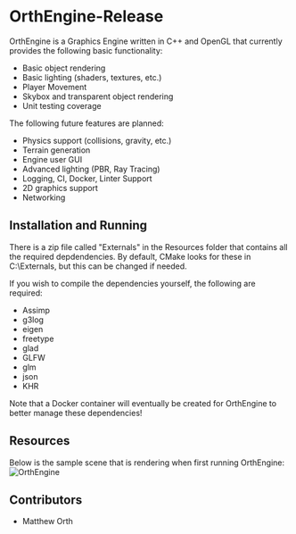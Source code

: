 # OrthEngine-Release
OrthEngine is a Graphics Engine written in C++ and OpenGL that currently provides the following basic functionality:
- Basic object rendering
- Basic lighting (shaders, textures, etc.)
- Player Movement
- Skybox and transparent object rendering
- Unit testing coverage

The following future features are planned:
- Physics support (collisions, gravity, etc.)
- Terrain generation
- Engine user GUI
- Advanced lighting (PBR, Ray Tracing)
- Logging, CI, Docker, Linter Support
- 2D graphics support
- Networking

## Installation and Running
There is a zip file called "Externals" in the Resources folder that contains all the required depdendencies. By default, CMake looks for these in C:\Externals, but this can be changed if needed.

If you wish to compile the dependencies yourself, the following are required:
- Assimp
- g3log
- eigen
- freetype
- glad
- GLFW
- glm
- json
- KHR

Note that a Docker container will eventually be created for OrthEngine to better manage these dependencies!

## Resources
Below is the sample scene that is rendering when first running OrthEngine:
![OrthEngine](https://github.com/mmorth/OrthEngine/blob/master/Resources/OrthEngine.png)

## Contributors
- Matthew Orth
